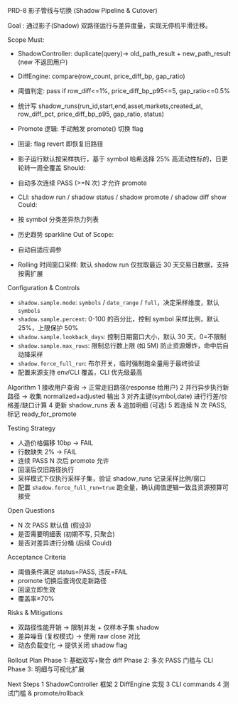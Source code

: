 PRD-8 影子管线与切换 (Shadow Pipeline & Cutover)

Goal
: 通过影子(Shadow) 双路径运行与差异度量，实现无停机平滑迁移。

Scope
Must:
- ShadowController: duplicate(query)-> old_path_result + new_path_result (new 不返回用户)
- DiffEngine: compare(row_count, price_diff_bp, gap_ratio)
- 阈值判定: pass if row_diff<=1%, price_diff_bp_p95<=5, gap_ratio<=0.5%
- 统计写 shadow_runs(run_id,start,end,asset,markets,created_at, row_diff_pct, price_diff_bp_p95, gap_ratio, status)
- Promote 逻辑: 手动触发 promote() 切换 flag
- 回滚: flag revert 即恢复旧路径
- 影子运行默认按采样执行，基于 symbol 哈希选择 25% 高流动性标的，日更轮转一周全覆盖
Should:
- 自动多次连续 PASS (>=N 次) 才允许 promote
- CLI: shadow run / shadow status / shadow promote / shadow diff show
Could:
- 按 symbol 分类差异热力列表
- 历史趋势 sparkline
Out of Scope:
- 自动自适应调参

- Rolling 时间窗口采样: 默认 shadow run 仅拉取最近 30 天交易日数据，支持按需扩展

Configuration & Controls
- `shadow.sample.mode`: `symbols` / `date_range` / `full`，决定采样维度，默认 `symbols`
- `shadow.sample.percent`: 0-100 的百分比，控制 symbol 采样比例，默认 25%，上限保护 50%
- `shadow.sample.lookback_days`: 控制日期窗口大小，默认 30 天，0=不限制
- `shadow.sample.max_rows`: 限制总行数上限 (如 5M) 防止资源爆炸，命中后自动降采样
- `shadow.force_full_run`: 布尔开关，临时强制跑全量用于最终验证
- 配置来源支持 env/CLI 覆盖，CLI 优先级最高

Algorithm
1 接收用户查询 -> 正常走旧路径(response 给用户)
2 并行异步执行新路径 -> 收集 normalized+adjusted 输出
3 对齐主键(symbol,date) 进行行差/价格差/缺口计算
4 更新 shadow_runs 表 & 追加明细 (可选)
5 若连续 N 次 PASS, 标记 ready_for_promote

Testing Strategy
- 人造价格偏移 10bp -> FAIL
- 行数缺失 2% -> FAIL
- 连续 PASS N 次后 promote 允许
- 回滚后仅旧路径执行
- 采样模式下仅执行采样子集，验证 shadow_runs 记录采样比例/窗口
- 配置 `shadow.force_full_run=true` 跑全量，确认阈值逻辑一致且资源预算可接受

Open Questions
- N 次 PASS 默认值 (假设3)
- 是否需要明细表 (初期不写, 只聚合)
- 是否对差异进行分桶 (后续 Could)

Acceptance Criteria
- 阈值条件满足 status=PASS, 违反=FAIL
- promote 切换后查询仅走新路径
- 回滚立即生效
- 覆盖率≥70%

Risks & Mitigations
- 双路径性能开销 → 限制并发 + 仅样本子集 shadow
- 差异噪音 (复权模式) → 使用 raw close 对比
- 动态负载变化 → 提供关闭 shadow flag

Rollout Plan
Phase 1: 基础双写+聚合 diff
Phase 2: 多次 PASS 门槛与 CLI
Phase 3: 明细与可视化扩展

Next Steps
1 ShadowController 框架
2 DiffEngine 实现
3 CLI commands
4 测试门槛 & promote/rollback
